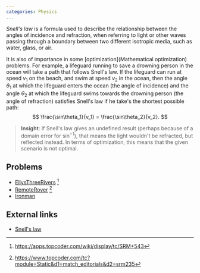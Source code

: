 ```yaml
---
categories: Physics
...
```


*Snell's law* is a formula used to describe the relationship between the angles of incidence and refraction, when referring to light or other waves passing through a boundary between two different isotropic media, such as water, glass, or air.

It is also of importance in some [optimization](Mathematical optimization) problems. For example, a lifeguard running to save a drowning person in the ocean will take a path that follows Snell's law.
If the lifeguard can run at speed $v_1$ on the beach, and swim at speed $v_2$ in the ocean, then the angle $\theta_1$ at which the lifeguard enters the ocean (the angle of incidence) and the angle $\theta_2$ at which the lifeguard swims towards the drowning person (the angle of refraction) satisfies Snell's law if he take's the shortest possible path:
$$ \frac{\sin\theta_1}{v_1} = \frac{\sin\theta_2}{v_2}. $$

> **Insight**: If Snell's law gives an undefined result (perhaps because of a domain error for $\sin^{-1}$), that means the light wouldn't be refracted, but reflected instead. In terms of optimization, this means that the given scenario is not optimal.

## Problems
* [EllysThreeRivers](https://community.topcoder.com/stat?c=problem_statement&pm=11911&rd=14735) [^1]
* [RemoteRover](https://community.topcoder.com/stat?c=problem_statement&pm=4022&rd=6534) [^2]
* [Ironman](https://open.kattis.com/problems/ironman)

## External links
* [Snell's law](https://en.wikipedia.org/wiki/Snell%27s_law)


[^1]: <https://apps.topcoder.com/wiki/display/tc/SRM+543>
[^2]: <https://www.topcoder.com/tc?module=Static&d1=match_editorials&d2=srm235>
